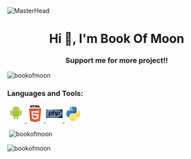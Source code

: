 ![MasterHead](https://masayip.com/wp-content/uploads/2022/08/banner-935470_1920.jpg)
<h1 align="center">Hi 👋, I'm Book Of Moon</h1>
<h3 align="center">Support me for more project!!</h3>

<p align="left"> <img src="https://komarev.com/ghpvc/?username=bookofmoon&label=Profile%20views&color=0e75b6&style=flat" alt="bookofmoon" /> </p>

<h3 align="left">Languages and Tools:</h3>
<p align="left"> <a href="https://developer.android.com" target="_blank" rel="noreferrer"> <img src="https://raw.githubusercontent.com/devicons/devicon/master/icons/android/android-original-wordmark.svg" alt="android" width="40" height="40"/> </a> <a href="https://www.w3.org/html/" target="_blank" rel="noreferrer"> <img src="https://raw.githubusercontent.com/devicons/devicon/master/icons/html5/html5-original-wordmark.svg" alt="html5" width="40" height="40"/> </a> <a href="https://www.php.net" target="_blank" rel="noreferrer"> <img src="https://raw.githubusercontent.com/devicons/devicon/master/icons/php/php-original.svg" alt="php" width="40" height="40"/> </a> <a href="https://www.python.org" target="_blank" rel="noreferrer"> <img src="https://raw.githubusercontent.com/devicons/devicon/master/icons/python/python-original.svg" alt="python" width="40" height="40"/> </a> </p>

<p>&nbsp;<img align="center" src="https://github-readme-stats.vercel.app/api?username=bookofmoon&show_icons=true&locale=en" alt="bookofmoon" /></p>

<p><img align="center" src="https://github-readme-streak-stats.herokuapp.com/?user=bookofmoon&" alt="bookofmoon" /></p>
